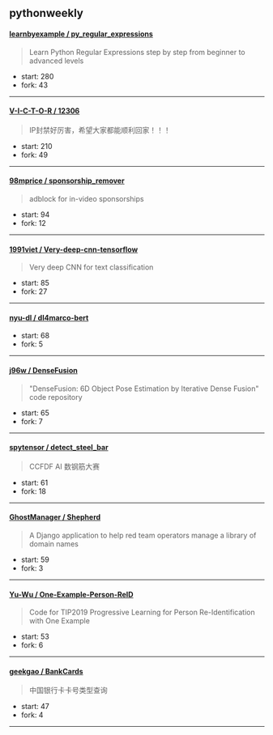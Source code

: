## pythonweekly

#### [learnbyexample / py_regular_expressions](https://github.com/learnbyexample/py_regular_expressions)

> Learn Python Regular Expressions step by step from beginner to advanced levels

+ start: 280
+ fork: 43

----


#### [V-I-C-T-O-R / 12306](https://github.com/V-I-C-T-O-R/12306)

> IP封禁好厉害，希望大家都能顺利回家！！！

+ start: 210
+ fork: 49

----


#### [98mprice / sponsorship_remover](https://github.com/98mprice/sponsorship_remover)

> adblock for in-video sponsorships

+ start: 94
+ fork: 12

----


#### [1991viet / Very-deep-cnn-tensorflow](https://github.com/1991viet/Very-deep-cnn-tensorflow)

> Very deep CNN for text classification

+ start: 85
+ fork: 27

----


#### [nyu-dl / dl4marco-bert](https://github.com/nyu-dl/dl4marco-bert)

> 

+ start: 68
+ fork: 5

----


#### [j96w / DenseFusion](https://github.com/j96w/DenseFusion)

> "DenseFusion: 6D Object Pose Estimation by Iterative Dense Fusion" code repository

+ start: 65
+ fork: 7

----


#### [spytensor / detect_steel_bar](https://github.com/spytensor/detect_steel_bar)

> CCFDF AI 数钢筋大赛

+ start: 61
+ fork: 18

----


#### [GhostManager / Shepherd](https://github.com/GhostManager/Shepherd)

> A Django application to help red team operators manage a library of domain names

+ start: 59
+ fork: 3

----


#### [Yu-Wu / One-Example-Person-ReID](https://github.com/Yu-Wu/One-Example-Person-ReID)

> Code for TIP2019 Progressive Learning for Person Re-Identification with One Example

+ start: 53
+ fork: 6

----


#### [geekgao / BankCards](https://github.com/geekgao/BankCards)

> 中国银行卡卡号类型查询

+ start: 47
+ fork: 4

----


